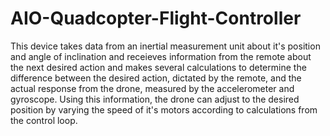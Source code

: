 # AIO-Quadcopter-Flight-Controller
This device takes data from an inertial measurement unit about it's position and angle of inclination and receieves 
information from the remote about the next desired action and makes several calculations to determine the difference
between the desired action, dictated by the remote, and the actual response from the drone, measured by the accelerometer 
and gyroscope. Using this information, the drone can adjust to the desired position by varying the speed of it's motors 
according to calculations from the control loop.

